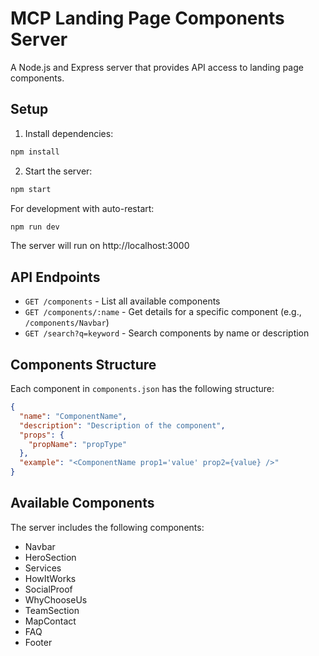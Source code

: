 # MCP Landing Page Components Server

A Node.js and Express server that provides API access to landing page components.

## Setup

1. Install dependencies:

```bash
npm install
```

2. Start the server:

```bash
npm start
```

For development with auto-restart:

```bash
npm run dev
```

The server will run on http://localhost:3000

## API Endpoints

- `GET /components` - List all available components
- `GET /components/:name` - Get details for a specific component (e.g., `/components/Navbar`)
- `GET /search?q=keyword` - Search components by name or description

## Components Structure

Each component in `components.json` has the following structure:

```json
{
  "name": "ComponentName",
  "description": "Description of the component",
  "props": {
    "propName": "propType"
  },
  "example": "<ComponentName prop1='value' prop2={value} />"
}
```

## Available Components

The server includes the following components:
- Navbar
- HeroSection
- Services
- HowItWorks
- SocialProof
- WhyChooseUs
- TeamSection
- MapContact
- FAQ
- Footer 